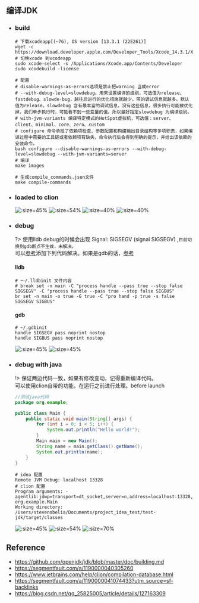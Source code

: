 ## 编译JDK

* ### build

    ```shell
    # 下载xcodeapp[(~7G), OS version [13.3.1 (22E261)]
    wget -c https://download.developer.apple.com/Developer_Tools/Xcode_14.3.1/Xcode_14.3.1.xip
    # 切换xcode 到xcodeapp
    sudo xcode-select -s /Applications/Xcode.app/Contents/Developer
    sudo xcodebuild -license

    # 配置
    # disable-warnings-as-errors选项是禁止把warning 当成error
    # --with-debug-level=slowdebug。用来设置编译的级别，可选值为release、fastdebug、slowde-bug，越往后进行的优化措施就越少，带的调试信息就越多。默认值为release。slowdebug 含有最丰富的调试信息，没有这些信息，很多执行可能被优化掉，我们单步执行时，可能看不到一些变量的值。所以最好指定slowdebug 为编译级别。
    # with-jvm-variants 编译特定模式的HotSpot虚拟机，可选值：server、client、minimal、core、zero、custom
    # configure 命令承担了依赖项检查、参数配置和构建输出目录结构等多项职责，如果编译过程中需要的工具链或者依赖项有缺失，命令执行后会得到明确的提示，并给出该依赖的安装命令。
    bash configure --disable-warnings-as-errors --with-debug-level=slowdebug --with-jvm-variants=server
    # 编译
    make images

    # 生成compile_commands.json文件
    make compile-commands
    ```

* ### loaded to clion

    ![](/.images/doc/advance/jdk/jdk-build-01.png ':size=45%')
    ![](/.images/doc/advance/jdk/jdk-build-04.png ':size=54%')
    ![](/.images/doc/advance/jdk/jdk-build-02.png ':size=40%')
    ![](/.images/doc/advance/jdk/jdk-build-03.png ':size=40%')

* ### debug

    ?> 使用lldb debug的时候会出现 Signal: SIGSEGV (signal SIGSEGV) ,`目前切换到gdb断点不生效，未解决。`
    <br> 可以[参考](https://lrting.top/backend/11766/)添加下列代码解决。如果是gdb的话，[参考](https://jiawanggjia.github.io/post/openjdk-bian-yi-zhi-nan/)

    <!-- tabs:start -->
    #### **lldb**
    ```shell
    # ～/.lldbinit 文件内容
    # break set -n main -C "process handle --pass true --stop false SIGSEGV" -C "process handle --pass true --stop false SIGBUS"
    br set -n main -o true -G true -C "pro hand -p true -s false SIGSEGV SIGBUS"
    ```
    #### **gdb**
    ```shell
    # ~/.gdbinit
    handle SIGSEGV pass noprint nostop
    handle SIGBUS pass noprint nostop
    ```
    <!-- tabs:end -->
    ![](/.images/doc/advance/jdk/jdk-build-05.png ':size=45%')
    ![](/.images/doc/advance/jdk/jdk-build-06.png ':size=45%')


* ### debug with java

    !> 保证两边代码一致，如果有修改变动，记得重新编译代码。
    <br>可以使用clion自带的功能，在运行之前进行处理。before launch

    ```java
    //测试java代码
    package org.example;

    public class Main {
        public static void main(String[] args) {
            for (int i = 0; i < 5; i++) {
                System.out.println("Hello world!");
            }
            Main main = new Main();
            String name = main.getClass().getName();
            System.out.println(name);
        }
    }
    ```

    ```shell
    # idea 配置
    Remote JVM Debug: localhost 13328
    # clion 配置
    Program arguments: -agentlib:jdwp=transport=dt_socket,server=n,address=localhost:13328,suspend=y org.example.Main
    Working directory: /Users/stevenobelia/Documents/project_idea_test/test-jdk/target/classes
    ```
    ![](/.images/doc/advance/jdk/jdk-build-08.png ':size=45%')
    ![](/.images/doc/advance/jdk/jdk-build-09.png ':size=54%')
    ![](/.images/doc/advance/jdk/jdk-build-07.png ':size=70%')


## Reference
* https://github.com/openjdk/jdk/blob/master/doc/building.md
* https://segmentfault.com/a/1190000040305260
* https://www.jetbrains.com/help/clion/compilation-database.html
* https://segmentfault.com/a/1190000041074433?utm_source=sf-backlinks
* https://blog.csdn.net/qq_25825005/article/details/127163309